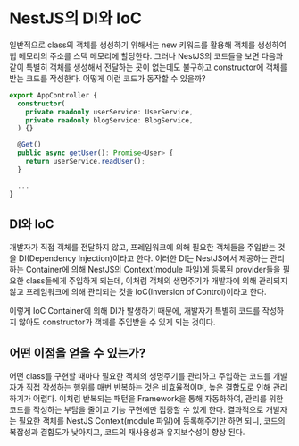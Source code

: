 # NestJS의 DI와 IoC

일반적으로 class의 객체를 생성하기 위해서는 new 키워드를 활용해 객체를 생성하여 힙 메모리의 주소를 스택 메모리에 할당한다. 그러나 NestJS의 코드들을 보면 다음과 같이 특별히 객체를 생성해서 전달하는 곳이 없는데도 불구하고 constructor에 객체를 받는 코드를 작성한다. 어떻게 이런 코드가 동작할 수 있을까?

```typescript
export AppController {
  constructor(
    private readonly userService: UserService,
    private readonly blogService: BlogService,
  ) {}

  @Get()
  public async getUser(): Promise<User> {
    return userService.readUser();
  }

  ...
}
```

## DI와 IoC

개발자가 직접 객체를 전달하지 않고, 프레임워크에 의해 필요한 객체들을 주입받는 것을 DI(Dependency Injection)이라고 한다. 이러한 DI는 NestJS에서 제공하는 관리하는 Container에 의해 NestJS의 Context(module 파일)에 등록된 provider들을 필요한 class들에게 주입하게 되는데, 이처럼 객체의 생명주기가 개발자에 의해 관리되지 않고 프레임워크에 의해 관리되는 것을 IoC(Inversion of Control)이라고 한다.

이렇게 IoC Container에 의해 DI가 발생하기 때문에, 개발자가 특별히 코드를 작성하지 않아도 constructor가 객체를 주입받을 수 있게 되는 것이다.

## 어떤 이점을 얻을 수 있는가?

어떤 class를 구현할 때마다 필요한 객체의 생명주기를 관리하고 주입하는 코드를 개발자가 직접 작성하는 행위를 매번 반복하는 것은 비효율적이며, 높은 결합도로 인해 관리하기가 어렵다. 이처럼 반복되는 패턴을 Framework을 통해 자동화하여, 관리를 위한 코드를 작성하는 부담을 줄이고 기능 구현에만 집중할 수 있게 한다. 결과적으로 개발자는 필요한 객체를 NestJS Context(module 파일)에 등록해주기만 하면 되니, 코드의 복잡성과 결합도가 낮아지고, 코드의 재사용성과 유지보수성이 향상 된다.